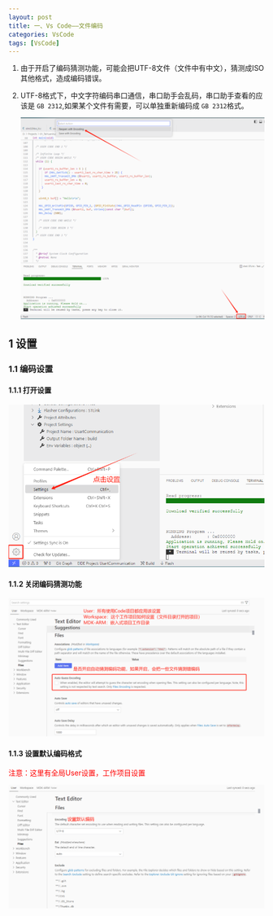 ```yaml
---
layout: post
title: 一、Vs Code——文件编码
categories: VsCode
tags: [VsCode]
---
```


1. 由于开启了编码猜测功能，可能会把UTF-8文件（文件中有中文），猜测成ISO其他格式，造成编码错误。

2. UTF-8格式下，中文字符编码串口通信，串口助手会乱码，串口助手查看的应该是 `GB 2312`,如果某个文件有需要，可以单独重新编码成 `GB 2312`格式。
  
    ![alt text](/assets/VsCode/01_File_EnCode/image/image-3.png)

## 1 设置

### 1.1 编码设置

#### 1.1.1 打开设置

![alt text](/assets/VsCode/01_File_EnCode/image/image.png)

#### 1.1.2 关闭编码猜测功能

![alt text](/assets/VsCode/01_File_EnCode/image/image-1.png)

#### 1.1.3 设置默认编码格式

<font color="red">注意：这里有全局User设置，工作项目设置</font>

![alt text](/assets/VsCode/01_File_EnCode/image/image-2.png)